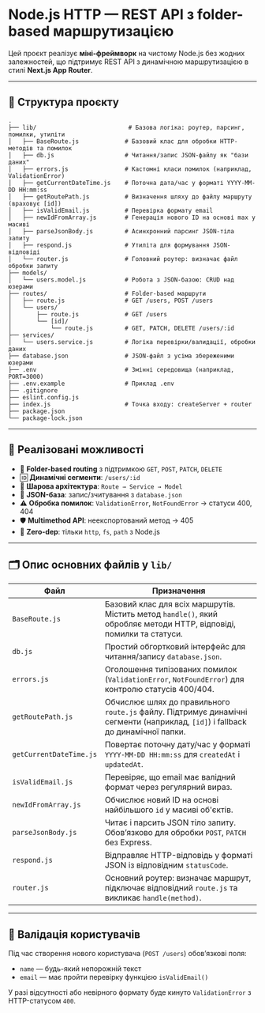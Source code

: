 # Node.js HTTP — REST API з folder-based маршрутизацією

Цей проєкт реалізує **міні-фреймворк** на чистому Node.js без жодних залежностей, що підтримує REST API з динамічною маршрутизацією в стилі **Next.js App Router**.

---

## 📁 Структура проєкту

```
.
├── lib/                          # Базова логіка: роутер, парсинг, помилки, утиліти
│   ├── BaseRoute.js             # Базовий клас для обробки HTTP-методів та помилок
│   ├── db.js                    # Читання/запис JSON-файлу як "бази даних"
│   ├── errors.js                # Кастомні класи помилок (наприклад, ValidationError)
│   ├── getCurrentDateTime.js    # Поточна дата/час у форматі YYYY-MM-DD HH:mm:ss
│   ├── getRoutePath.js          # Визначення шляху до файлу маршруту (враховує [id])
│   ├── isValidEmail.js          # Перевірка формату email
│   ├── newIdFromArray.js        # Генерація нового ID на основі max у масиві
│   ├── parseJsonBody.js         # Асинхронний парсинг JSON-тіла запиту
│   ├── respond.js               # Утиліта для формування JSON-відповіді
│   └── router.js                # Головний роутер: визначає файл обробки запиту
├── models/
│   └── users.model.js           # Робота з JSON-базою: CRUD над юзерами
├── routes/                      # Folder-based маршрути
│   ├── route.js                 # GET /users, POST /users
│   └── users/
│       ├── route.js             # GET /users
│       └── [id]/
│           └── route.js         # GET, PATCH, DELETE /users/:id
├── services/
│   └── users.service.js         # Логіка перевірки/валидації, обробки даних
├── database.json                # JSON-файл з усіма збереженими юзерами
├── .env                         # Змінні середовища (наприклад, PORT=3000)
├── .env.example                 # Приклад .env
├── .gitignore
├── eslint.config.js
├── index.js                     # Точка входу: createServer + router
├── package.json
└── package-lock.json
```

---

## 🧩 Реалізовані можливості

- 📁 **Folder-based routing** з підтримкою `GET`, `POST`, `PATCH`, `DELETE`
- 🆔 **Динамічні сегменти**: `/users/:id`
- 🧠 **Шарова архітектура**: `Route → Service → Model`
- 🧾 **JSON-база**: запис/зчитування з `database.json`
- ⚠️ **Обробка помилок**: `ValidationError`, `NotFoundError` → статуси 400, 404
- 🛡 **Multimethod API**: неекспортований метод → 405
- 🔧 **Zero-dep**: тільки `http`, `fs`, `path` з Node.js

---

## 🗂 Опис основних файлів у `lib/`

| Файл | Призначення |
|------|-------------|
| `BaseRoute.js` | Базовий клас для всіх маршрутів. Містить метод `handle()`, який обробляє методи HTTP, відповіді, помилки та статуси. |
| `db.js` | Простий обгортковий інтерфейс для читання/запису `database.json`. |
| `errors.js` | Оголошення типізованих помилок (`ValidationError`, `NotFoundError`) для контролю статусів 400/404. |
| `getRoutePath.js` | Обчислює шлях до правильного `route.js` файлу. Підтримує динамічні сегменти (наприклад, `[id]`) і fallback до динамічної папки. |
| `getCurrentDateTime.js` | Повертає поточну дату/час у форматі `YYYY-MM-DD HH:mm:ss` для `createdAt` і `updatedAt`. |
| `isValidEmail.js` | Перевіряє, що email має валідний формат через регулярний вираз. |
| `newIdFromArray.js` | Обчислює новий ID на основі найбільшого `id` у масиві об'єктів. |
| `parseJsonBody.js` | Читає і парсить JSON тіло запиту. Обов’язково для обробки `POST`, `PATCH` без Express. |
| `respond.js` | Відправляє HTTP-відповідь у форматі JSON із відповідним `statusCode`. |
| `router.js` | Основний роутер: визначає маршрут, підключає відповідний `route.js` та викликає `handle(method)`. |

---

## 📝 Валідація користувачів

Під час створення нового користувача (`POST /users`) обов’язкові поля:

- `name` — будь-який непорожній текст
- `email` — має пройти перевірку функцією `isValidEmail()`

У разі відсутності або невірного формату буде кинуто `ValidationError` з HTTP-статусом `400`.

